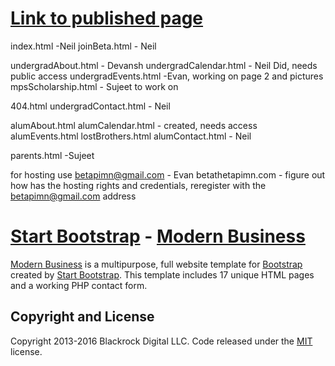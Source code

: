 # [Link to published page](https://umnbetapi.github.io/)

index.html -Neil
joinBeta.html - Neil

undergradAbout.html - Devansh
undergradCalendar.html - Neil Did, needs public access
undergradEvents.html -Evan, working on page 2 and pictures
mpsScholarship.html - Sujeet to work on

404.html
undergradContact.html - Neil

alumAbout.html
alumCalendar.html - created, needs access
alumEvents.html
lostBrothers.html
alumContact.html - Neil 

parents.html -Sujeet

for hosting use betapimn@gmail.com - Evan
betathetapimn.com - figure out how has the hosting rights and credentials, reregister with the betapimn@gmail.com address

# [Start Bootstrap](http://startbootstrap.com/) - [Modern Business](http://startbootstrap.com/template-overviews/modern-business/)

[Modern Business](http://startbootstrap.com/template-overviews/modern-business/) is a multipurpose, full website template for [Bootstrap](http://getbootstrap.com/) created by [Start Bootstrap](http://startbootstrap.com/). This template includes 17 unique HTML pages and a working PHP contact form.



## Copyright and License

Copyright 2013-2016 Blackrock Digital LLC. Code released under the [MIT](https://github.com/BlackrockDigital/startbootstrap-modern-business/blob/gh-pages/LICENSE) license.
